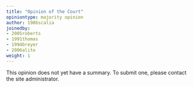 ```yaml
---
title: "Opinion of the Court"
opiniontype: majority opinion
author: 1986scalia
joinedby:
- 2005roberts
- 1991thomas
- 1994breyer
- 2006alito
weight: 1
---
```

This opinion does not yet have a summary. To submit one, please contact the site administrator.